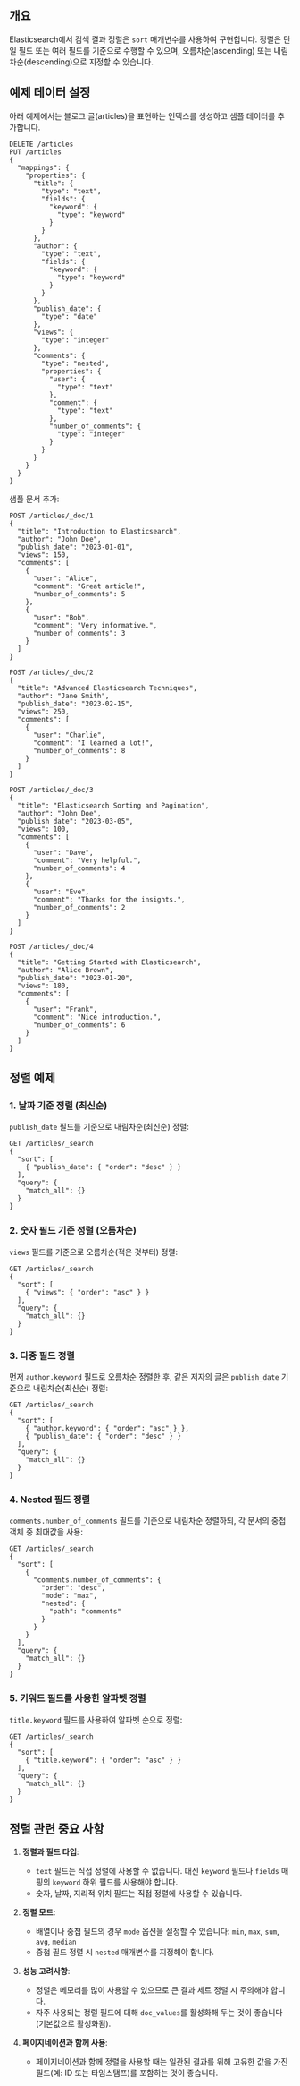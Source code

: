 ## 개요

Elasticsearch에서 검색 결과 정렬은 `sort` 매개변수를 사용하여 구현합니다. 정렬은 단일 필드 또는 여러 필드를 기준으로 수행할 수 있으며, 오름차순(ascending) 또는 내림차순(descending)으로 지정할 수 있습니다.

## 예제 데이터 설정

아래 예제에서는 블로그 글(articles)을 표현하는 인덱스를 생성하고 샘플 데이터를 추가합니다.

```
DELETE /articles
PUT /articles
{
  "mappings": {
    "properties": {
      "title": {
        "type": "text",
        "fields": {
          "keyword": {
            "type": "keyword"
          }
        }
      },
      "author": {
        "type": "text",
        "fields": {
          "keyword": {
            "type": "keyword"
          }
        }
      },
      "publish_date": {
        "type": "date"
      },
      "views": {
        "type": "integer"
      },
      "comments": {
        "type": "nested",
        "properties": {
          "user": {
            "type": "text"
          },
          "comment": {
            "type": "text"
          },
          "number_of_comments": {
            "type": "integer"
          }
        }
      }
    }
  }
}
```

샘플 문서 추가:

```
POST /articles/_doc/1
{
  "title": "Introduction to Elasticsearch",
  "author": "John Doe",
  "publish_date": "2023-01-01",
  "views": 150,
  "comments": [
    {
      "user": "Alice",
      "comment": "Great article!",
      "number_of_comments": 5
    },
    {
      "user": "Bob",
      "comment": "Very informative.",
      "number_of_comments": 3
    }
  ]
}

POST /articles/_doc/2
{
  "title": "Advanced Elasticsearch Techniques",
  "author": "Jane Smith",
  "publish_date": "2023-02-15",
  "views": 250,
  "comments": [
    {
      "user": "Charlie",
      "comment": "I learned a lot!",
      "number_of_comments": 8
    }
  ]
}

POST /articles/_doc/3
{
  "title": "Elasticsearch Sorting and Pagination",
  "author": "John Doe",
  "publish_date": "2023-03-05",
  "views": 100,
  "comments": [
    {
      "user": "Dave",
      "comment": "Very helpful.",
      "number_of_comments": 4
    },
    {
      "user": "Eve",
      "comment": "Thanks for the insights.",
      "number_of_comments": 2
    }
  ]
}

POST /articles/_doc/4
{
  "title": "Getting Started with Elasticsearch",
  "author": "Alice Brown",
  "publish_date": "2023-01-20",
  "views": 180,
  "comments": [
    {
      "user": "Frank",
      "comment": "Nice introduction.",
      "number_of_comments": 6
    }
  ]
}
```

## 정렬 예제

### 1. 날짜 기준 정렬 (최신순)

`publish_date` 필드를 기준으로 내림차순(최신순) 정렬:

```
GET /articles/_search
{
  "sort": [
    { "publish_date": { "order": "desc" } }
  ],
  "query": {
    "match_all": {}
  }
}
```

### 2. 숫자 필드 기준 정렬 (오름차순)

`views` 필드를 기준으로 오름차순(적은 것부터) 정렬:

```
GET /articles/_search
{
  "sort": [
    { "views": { "order": "asc" } }
  ],
  "query": {
    "match_all": {}
  }
}
```

### 3. 다중 필드 정렬

먼저 `author.keyword` 필드로 오름차순 정렬한 후, 같은 저자의 글은 `publish_date` 기준으로 내림차순(최신순) 정렬:

```
GET /articles/_search
{
  "sort": [
    { "author.keyword": { "order": "asc" } },
    { "publish_date": { "order": "desc" } }
  ],
  "query": {
    "match_all": {}
  }
}
```

### 4. Nested 필드 정렬

`comments.number_of_comments` 필드를 기준으로 내림차순 정렬하되, 각 문서의 중첩 객체 중 최대값을 사용:

```
GET /articles/_search
{
  "sort": [
    {
      "comments.number_of_comments": {
        "order": "desc",
        "mode": "max",
        "nested": {
          "path": "comments"
        }
      }
    }
  ],
  "query": {
    "match_all": {}
  }
}
```

### 5. 키워드 필드를 사용한 알파벳 정렬

`title.keyword` 필드를 사용하여 알파벳 순으로 정렬:

```
GET /articles/_search
{
  "sort": [
    { "title.keyword": { "order": "asc" } }
  ],
  "query": {
    "match_all": {}
  }
}
```

## 정렬 관련 중요 사항

1. **정렬과 필드 타입**: 
   - `text` 필드는 직접 정렬에 사용할 수 없습니다. 대신 `keyword` 필드나 `fields` 매핑의 `keyword` 하위 필드를 사용해야 합니다.
   - 숫자, 날짜, 지리적 위치 필드는 직접 정렬에 사용할 수 있습니다.

2. **정렬 모드**:
   - 배열이나 중첩 필드의 경우 `mode` 옵션을 설정할 수 있습니다: `min`, `max`, `sum`, `avg`, `median`
   - 중첩 필드 정렬 시 `nested` 매개변수를 지정해야 합니다.

3. **성능 고려사항**:
   - 정렬은 메모리를 많이 사용할 수 있으므로 큰 결과 세트 정렬 시 주의해야 합니다.
   - 자주 사용되는 정렬 필드에 대해 `doc_values`를 활성화해 두는 것이 좋습니다(기본값으로 활성화됨).

4. **페이지네이션과 함께 사용**:
   - 페이지네이션과 함께 정렬을 사용할 때는 일관된 결과를 위해 고유한 값을 가진 필드(예: ID 또는 타임스탬프)를 포함하는 것이 좋습니다.
